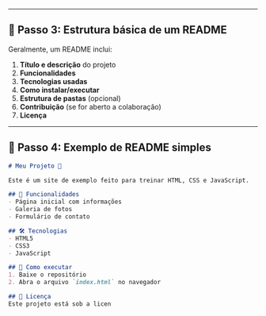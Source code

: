 
---

## 🔹 Passo 3: Estrutura básica de um README
Geralmente, um README inclui:

1. **Título e descrição** do projeto  
2. **Funcionalidades**  
3. **Tecnologias usadas**  
4. **Como instalar/executar**  
5. **Estrutura de pastas** (opcional)  
6. **Contribuição** (se for aberto a colaboração)  
7. **Licença**  

---

## 🔹 Passo 4: Exemplo de README simples
```markdown
# Meu Projeto 🚀

Este é um site de exemplo feito para treinar HTML, CSS e JavaScript.

## 📌 Funcionalidades
- Página inicial com informações
- Galeria de fotos
- Formulário de contato

## 🛠️ Tecnologias
- HTML5
- CSS3
- JavaScript

## 🚀 Como executar
1. Baixe o repositório
2. Abra o arquivo `index.html` no navegador

## 📜 Licença
Este projeto está sob a licen
